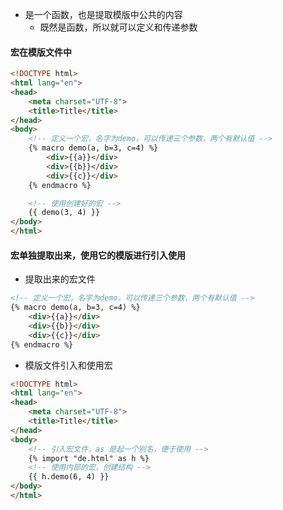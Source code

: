 - 是一个函数，也是提取模版中公共的内容
  - 既然是函数，所以就可以定义和传递参数

#### 宏在模版文件中
```html
<!DOCTYPE html>
<html lang="en">
<head>
    <meta charset="UTF-8">
    <title>Title</title>
</head>
<body>
    <!-- 定义一个宏，名字为demo，可以传递三个参数，两个有默认值 -->
    {% macro demo(a, b=3, c=4) %}
        <div>{{a}}</div>
        <div>{{b}}</div>
        <div>{{c}}</div>
    {% endmacro %}

    <!-- 使用创建好的宏 -->
    {{ demo(3, 4) }}
</body>
</html>
```


#### 宏单独提取出来，使用它的模版进行引入使用
- 提取出来的宏文件
```html
<!-- 定义一个宏，名字为demo，可以传递三个参数，两个有默认值 -->
{% macro demo(a, b=3, c=4) %}
    <div>{{a}}</div>
    <div>{{b}}</div>
    <div>{{c}}</div>
{% endmacro %}
```

- 模版文件引入和使用宏
```html
<!DOCTYPE html>
<html lang="en">
<head>
    <meta charset="UTF-8">
    <title>Title</title>
</head>
<body>
    <!-- 引入宏文件，as 是起一个别名，便于使用 -->
    {% import "de.html" as h %}
    <!-- 使用内部的宏，创建结构 -->
    {{ h.demo(6, 4) }}
</body>
</html>
```